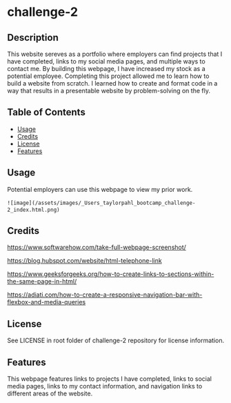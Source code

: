 # challenge-2

## Description

This website sereves as a portfolio where employers can find projects that I have completed, links to my social media pages, and multiple ways to contact me. By building this webpage, I have increased my stock as a potential employee. Completing this project allowed me to learn how to build a website from scratch. I learned how to create and format code in a way that results in a presentable website by problem-solving on the fly.

## Table of Contents

- [Usage](#usage)
- [Credits](#credits)
- [License](#license)
- [Features](#features)


## Usage

Potential employers can use this webpage to view my prior work.

    ![image](/assets/images/_Users_taylorpahl_bootcamp_challenge-2_index.html.png)


## Credits

https://www.softwarehow.com/take-full-webpage-screenshot/

https://blog.hubspot.com/website/html-telephone-link

https://www.geeksforgeeks.org/how-to-create-links-to-sections-within-the-same-page-in-html/

https://adiati.com/how-to-create-a-responsive-navigation-bar-with-flexbox-and-media-queries

## License

See LICENSE in root folder of challenge-2 repository for license information.


## Features

This webpage features links to projects I have completed, links to social media pages, links to my contact information, and navigation links to different areas of the website.

